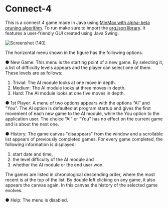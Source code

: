 # Connect-4
This is a connect 4 game made in Java using [MinMax with alpha-beta pruning algorithm](https://www.youtube.com/watch?v=l-hh51ncgDI). To run make sure to import the [org.json library](https://repo1.maven.org/maven2/org/json/json/20230227/json-20230227.jar). It features a user-friendly GUI created using Java Swing.

![Screenshot (140)](https://github.com/AxilleasGalanis/Connect-4/assets/130224323/7e5378dc-7123-4d7a-a8d6-f17b118032d2)

The horizontal menu shown in the figure has the following options.

● New Game: This menu is the starting point of a new game. By selecting it,
a list of difficulty levels appears and the player can select one of them. These levels are as follows:
1) Trivial: The AI ​​module looks at one move in depth.
2) Medium: The AI ​​module looks at three moves in depth.
3) Hard: The AI ​​module looks at one five moves in depth.

● 1st Player: A menu of two options appears with the options “AI” and
"You". The AI ​​option is defaulted at program startup and gives the first movement of each new game to the AI ​​module, while the You option to the application user. The choice
“AI” or “You” has no effect on the current game and is about the next one.

● History: The game canvas "disappears" from the window and a scrollable list appears
of previously completed games. For every game
completed, the following information is displayed: 
1) start date and time,
2) the level difficulty of the AI ​​module and
3) whether the AI ​​module or the end user won.

The games are listed in chronological descending order, where the most recent is
at the top of the list. By double left clicking on any game, it also appears
the canvas again. In this canvas the history of the selected game evolves.

● Help: The menu is disabled.
